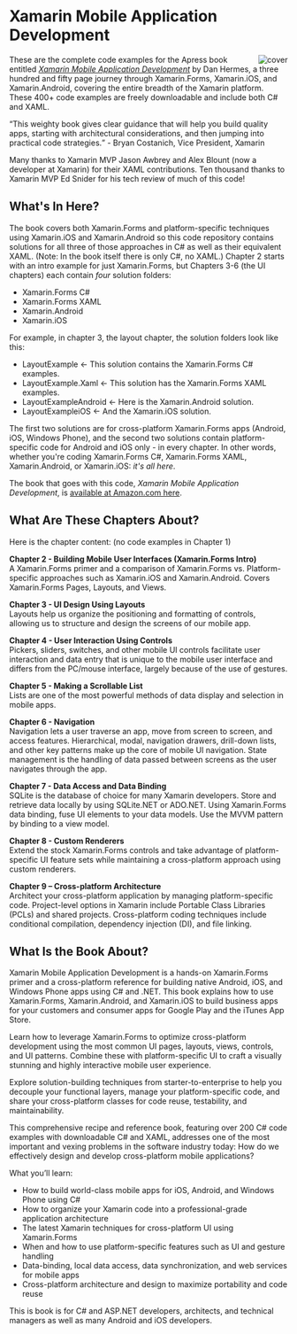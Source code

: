 # Xamarin Mobile Application Development 
<img src="https://github.com/danhermes/xamarin-book-examples/blob/master/XamarinBookCover.png" alt="cover" align="right" style="padding-left: 5;"> These are the complete code examples for the Apress book entitled <a href="http://www.amazon.com/Xamarin-Mobile-Application-Development-Cross-Platform/dp/1484202155/ref=sr_1_3?ie=UTF8&qid=1428950597&sr=8-3&keywords=xamarin"><i>Xamarin Mobile Application Development</i></a> by Dan Hermes, a three hundred and fifty page journey through Xamarin.Forms, Xamarin.iOS, and Xamarin.Android, covering the entire breadth of the Xamarin platform. These 400+ code examples are freely downloadable and include both C# and XAML. 

<p><q>This weighty book gives clear guidance that will help you build quality apps, starting with architectural considerations, and then jumping into practical code strategies.</q> - Bryan Costanich, Vice President, Xamarin</p>

Many thanks to Xamarin MVP Jason Awbrey and Alex Blount (now a developer at Xamarin) for their XAML contributions.
Ten thousand thanks to Xamarin MVP Ed Snider for his tech review of much of this code!

<h2>What's In Here?</h2>

The book covers both Xamarin.Forms and platform-specific techniques using Xamarin.iOS and Xamarin.Android so this code repository contains solutions for all three of those approaches in C# as well as their equivalent XAML. (Note: In the book itself there is only C#, no XAML.) Chapter 2 starts with an intro example for just Xamarin.Forms, but Chapters 3-6 (the UI chapters) each contain <i>four</i> solution folders:
<ul>
<li>Xamarin.Forms C#</li>
<li>Xamarin.Forms XAML</li>
<li>Xamarin.Android</li>
<li>Xamarin.iOS</li>
</ul>
For example, in chapter 3, the layout chapter, the solution folders look like this:
<ul>
<li>LayoutExample         <- This solution contains the Xamarin.Forms C# examples.</li>
<li>LayoutExample.Xaml    <- This solution has the Xamarin.Forms XAML examples.</li>
<li>LayoutExampleAndroid  <- Here is the Xamarin.Android solution.</li>  
<li>LayoutExampleiOS      <- And the Xamarin.iOS solution.</li>
</ul>
The first two solutions are for cross-platform Xamarin.Forms apps (Android, iOS, Windows Phone), and the second two solutions contain platform-specific code for Android and iOS only - in every chapter. In other words, whether you're coding Xamarin.Forms C#, Xamarin.Forms XAML, Xamarin.Android, or Xamarin.iOS: <i>it's all here</i>.

The book that goes with this code, <i>Xamarin Mobile Application Development</i>, is <a href="http://www.amazon.com/Xamarin-Mobile-Application-Development-Cross-Platform/dp/1484202155/ref=sr_1_3?ie=UTF8&qid=1428950597&sr=8-3&keywords=xamarin">available at Amazon.com here</a>.
<br/>
<h2>What Are These Chapters About?</h2>
Here is the chapter content: (no code examples in Chapter 1)<br/>

<b>Chapter 2 - Building Mobile User Interfaces (Xamarin.Forms Intro)</b><br/>
A Xamarin.Forms primer and a comparison of Xamarin.Forms vs. Platform-specific approaches such as Xamarin.iOS and Xamarin.Android. Covers Xamarin.Forms Pages, Layouts, and Views.

<b>Chapter 3 - UI Design Using Layouts</b><br/>
Layouts help us organize the positioning and formatting of controls, allowing us to structure and design the screens of our mobile app. 

<b>Chapter 4 - User Interaction Using Controls</b><br/>
Pickers, sliders, switches, and other mobile UI controls facilitate user interaction and data entry that is unique to the mobile user interface and differs from the PC/mouse interface, largely because of the use of gestures.

<b>Chapter 5 - Making a Scrollable List</b><br/>
Lists are one of the most powerful methods of data display and selection in mobile apps.

<b>Chapter 6 - Navigation </b><br/>
Navigation lets a user traverse an app, move from screen to screen, and access features. Hierarchical, modal, navigation drawers, drill-down lists, and other key patterns make up the core of mobile UI navigation. State management is the handling of data passed between screens as the user navigates through the app. 

<b>Chapter 7 - Data Access and  Data Binding</b><br/>
SQLite is the database of choice for many Xamarin developers. Store and retrieve data locally by using SQLite.NET or ADO.NET. Using Xamarin.Forms data binding, fuse UI elements to your data models. Use the MVVM pattern by binding to a view model. 

<b>Chapter 8 - Custom Renderers</b><br/>
Extend the stock Xamarin.Forms controls and take advantage of platform-specific UI feature sets while maintaining a cross-platform approach using custom renderers.

<b>Chapter 9 – Cross-platform Architecture</b><br/>
Architect your cross-platform application by managing platform-specific code. Project-level options in Xamarin include Portable Class Libraries (PCLs) and shared projects. Cross-platform coding techniques include conditional compilation, dependency injection (DI), and file linking.


<h2>What Is the Book About?</h2>

Xamarin Mobile Application Development is a hands-on Xamarin.Forms primer and a cross-platform reference for building native Android, iOS, and Windows Phone apps using C# and .NET. This book explains how to use Xamarin.Forms, Xamarin.Android, and Xamarin.iOS to build business apps for your customers and consumer apps for Google Play and the iTunes App Store. 

Learn how to leverage Xamarin.Forms to optimize cross-platform development using the most common UI pages, layouts, views, controls, and UI patterns. Combine these with platform-specific UI to craft a visually stunning and highly interactive mobile user experience.

Explore solution-building techniques from starter-to-enterprise to help you decouple your functional layers, manage your platform-specific code, and share your cross-platform classes for code reuse, testability, and maintainability.

This comprehensive recipe and reference book, featuring over 200 C# code examples with downloadable C# and XAML, addresses one of the most important and vexing problems in the software industry today: How do we effectively design and develop cross-platform mobile applications?

What you’ll learn:
<ul>
<li>How to build world-class mobile apps for iOS, Android, and Windows Phone using C#</li>
<li>How to organize your Xamarin code into a professional-grade application architecture</li>
<li>The latest Xamarin techniques for cross-platform UI using Xamarin.Forms</li>
<li>When and how to use platform-specific features such as UI and gesture handling</li>
<li>Data-binding, local data access, data synchronization, and web services for mobile apps</li>
<li>Cross-platform architecture and design to maximize portability and code reuse</li>
</ul>

This is book is for C# and ASP.NET developers, architects, and technical managers as well as many Android and iOS developers.




